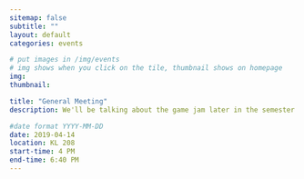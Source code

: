 ```yaml
---
sitemap: false
subtitle: ""
layout: default
categories: events

# put images in /img/events
# img shows when you click on the tile, thumbnail shows on homepage
img:
thumbnail: 

title: "General Meeting"
description: We'll be talking about the game jam later in the semester and the SGDA Summit!

#date format YYYY-MM-DD
date: 2019-04-14
location: KL 208
start-time: 4 PM
end-time: 6:40 PM  
---
```

